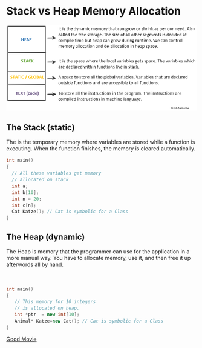 # Stack vs Heap Memory Allocation

![Heap vs Stack](../pic/Heap_vs_Stack.png)

## The Stack (static)
The is the temporary memory where variables are stored while a function is executing. When the function finishes, the memory is cleared automatically.

```cpp
int main()
{
  // All these variables get memory
  // allocated on stack
  int a;
  int b[10];
  int n = 20;
  int c[n];
  Cat Katze(); // Cat is symbolic for a Class
}
```

## The Heap (dynamic)
The Heap is memory that the programmer can use for the application in a more manual way. You have to allocate memory, use it, and then free it up afterwords all by hand.
```cpp


int main()
{
   // This memory for 10 integers
   // is allocated on heap.
   int *ptr  = new int[10];
   Animal* Katze=new Cat(); // Cat is symbolic for a Class
}
```

[Good Movie](https://www.youtube.com/watch?v=_8-ht2AKyH4)
